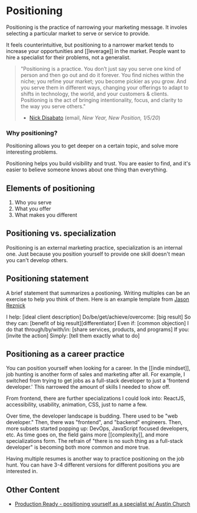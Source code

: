 # Positioning

Positioning is the practice of narrowing your marketing message. It involes selecting a particular market to serve or service to provide.

It feels counterintuitive, but positioning to a narrower market tends to increase your opportunities and [[leverage]] in the market. People want to hire a specialist for their problems, not a generalist.

> "Positioning is a practice. You don’t just say you serve one kind of person and then go out and do it forever. You find niches within the niche; you refine your market; you become pickier as you grow. And you serve them in different ways, changing your offerings to adapt to shifts in technology, the world, and your customers & clients. Positioning is the act of bringing intentionality, focus, and clarity to the way you serve others."
>
> - [Nick Disabato](https://draft.nu/) (email, _New Year, New Position, 1/5/20_)

### Why positioning?

Positioning allows you to get deeper on a certain topic, and solve more interesting problems.

Positioning helps you build visibility and trust. You are easier to find, and it's easier to believe someone knows about one thing than everything.

## Elements of positioning

1. Who you serve
2. What you offer
3. What makes you different

## Positioning vs. specialization

Positioning is an external marketing practice, specialization is an internal one. Just because you position yourself to provide one skill doesn't mean you can't develop others.

## Positioning statement

A brief statement that summarizes a postioning. Writing multiples can be an exercise to help you think of them. Here is an example template from [Jason Reznick](https://rezzz.com/)

I help: [ideal client description]
Do/be/get/achieve/overcome: [big result]
So they can: [benefit of big result][differentiator]
Even if: [common objection]
I do that through/by/with/in: [share services, products, and programs]
If you: [invite the action]
Simply: [tell them exactly what to do]

## Positioning as a career practice

You can position yourself when looking for a career. In the [[indie mindset]], job hunting is another form of sales and marketing after all. For example, I switched from trying to get jobs as a full-stack developer to just a 'frontend developer.' This narrowed the amount of skills I needed to show off.

From frontend, there are further specializations I could look into: ReactJS, accessibility, usability, animation, CSS, just to name a few.

Over time, the developer landscape is budding. There used to be "web developer." Then, there was "frontend", and "backend" engineers. Then, more subsets started popping up: DevOps, JavaScript focused developers, etc. As time goes on, the field gains more [[complexity]], and more specializations form. The refrain of "there is no such thing as a full-stack developer" is becoming both more common and more true.

Having multiple resumes is another way to practice positioning on the job hunt. You can have 3-4 different versions for different positions you are interested in.

## Other Content

- [Production Ready - positioning yourself as a specialist w/ Austin Church](https://www.productionreadypod.com/episodes/positioning-yourself-as-a-strategist-w-austin-l-church)
